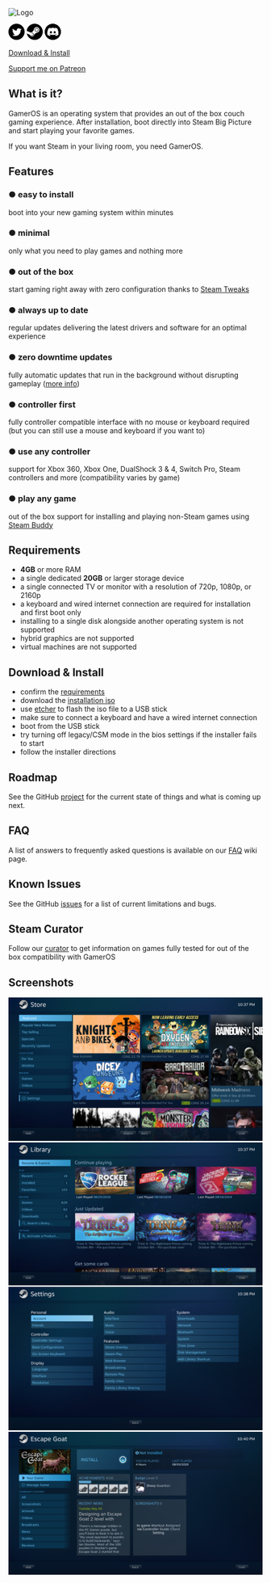![Logo](https://avatars3.githubusercontent.com/u/51765619?s=88&v=4)

[![Twitter](icons/twitter.png)](https://twitter.com/GamerOS_Linux) [![Steam](icons/steam.png)](https://steamcommunity.com/groups/gamer-os) [![Discord](icons/discord.png)](https://discord.gg/fKsUbrt)

[Download & Install](#download--install)

[Support me on Patreon](https://www.patreon.com/alkazar)

## What is it?
GamerOS is an operating system that provides an out of the box couch gaming experience. After installation, boot directly into Steam Big Picture and start playing your favorite games.

If you want Steam in your living room, you need GamerOS.

## Features

### ● easy to install
boot into your new gaming system within minutes

### ● minimal
only what you need to play games and nothing more

### ● out of the box
start gaming right away with zero configuration thanks to [Steam Tweaks](https://github.com/gamer-os/steam-tweaks/blob/master/README.md)

### ● always up to date
regular updates delivering the latest drivers and software for an optimal experience

### ● zero downtime updates
fully automatic updates that run in the background without disrupting gameplay ([more info](https://github.com/gamer-os/frzr))

### ● controller first
fully controller compatible interface with no mouse or keyboard required (but you can still use a mouse and keyboard if you want to)

### ● use any controller
support for Xbox 360, Xbox One, DualShock 3 & 4, Switch Pro, Steam controllers and more (compatibility varies by game)

### ● play any game
out of the box support for installing and playing non-Steam games using [Steam Buddy](https://github.com/gamer-os/steam-buddy/blob/master/README.md)


## Requirements
 - **4GB** or more RAM
 - a single dedicated **20GB** or larger storage device
 - a single connected TV or monitor with a resolution of 720p, 1080p, or 2160p
 - a keyboard and wired internet connection are required for installation and first boot only
 - installing to a single disk alongside another operating system is not supported
 - hybrid graphics are not supported
 - virtual machines are not supported

## Download & Install
 - confirm the [requirements](#requirements)
 - download the [installation iso](https://github.com/gamer-os/install-media/releases/download/2020-05-28/gameros-2020.05.28-x86_64.iso)
 - use [etcher](https://www.balena.io/etcher) to flash the iso file to a USB stick
 - make sure to connect a keyboard and have a wired internet connection
 - boot from the USB stick
 - try turning off legacy/CSM mode in the bios settings if the installer fails to start
 - follow the installer directions

## Roadmap
See the GitHub [project](https://github.com/orgs/gamer-os/projects/1) for the current state of things and what is coming up next.

## FAQ
A list of answers to frequently asked questions is available on our [FAQ](https://github.com/gamer-os/gamer-os/wiki/FAQ) wiki page.

## Known Issues
See the GitHub [issues](https://github.com/gamer-os/gamer-os/issues) for a list of current limitations and bugs.

## Steam Curator
Follow our [curator](https://store.steampowered.com/curator/35483972-gamer-os) to get information on games fully tested for out of the box compatibility with GamerOS


## Screenshots

![Store](screenshots/01.png?raw=true)
![Library](screenshots/02.png?raw=true)
![Settings](screenshots/03.png?raw=true)
![Game](screenshots/04.png?raw=true)
